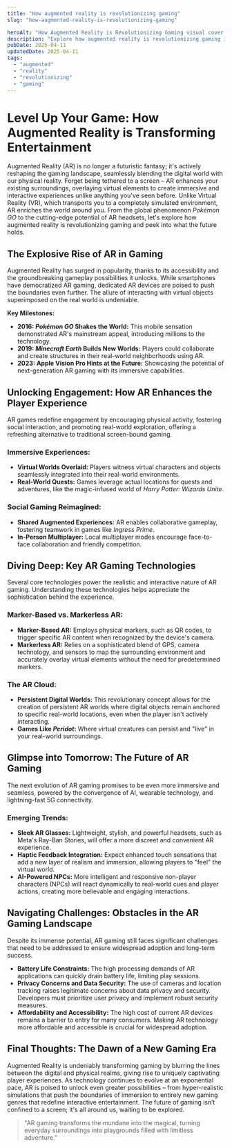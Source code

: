 ```yaml
---
title: "How augmented reality is revolutionizing gaming"
slug: "how-augmented-reality-is-revolutionizing-gaming"

heroAlt: "How Augmented Reality is Revolutionizing Gaming visual cover image"
description: "Explore how augmented reality is revolutionizing gaming in this detailed guide, offering insights, strategies, and practical tips to enhance your understanding and application of the topic."
pubDate: 2025-04-11
updatedDate: 2025-04-11
tags:
  - "augmented"
  - "reality"
  - "revolutionizing"
  - "gaming"
---
```


# Level Up Your Game: How Augmented Reality is Transforming Entertainment

Augmented Reality (AR) is no longer a futuristic fantasy; it's actively reshaping the gaming landscape, seamlessly blending the digital world with our physical reality. Forget being tethered to a screen – AR enhances your existing surroundings, overlaying virtual elements to create immersive and interactive experiences unlike anything you've seen before. Unlike Virtual Reality (VR), which transports you to a completely simulated environment, AR enriches the world around you. From the global phenomenon _Pokémon GO_ to the cutting-edge potential of AR headsets, let's explore how augmented reality is revolutionizing gaming and peek into what the future holds.

## The Explosive Rise of AR in Gaming

Augmented Reality has surged in popularity, thanks to its accessibility and the groundbreaking gameplay possibilities it unlocks. While smartphones have democratized AR gaming, dedicated AR devices are poised to push the boundaries even further. The allure of interacting with virtual objects superimposed on the real world is undeniable.

**Key Milestones:**

- **2016: _Pokémon GO_ Shakes the World:** This mobile sensation demonstrated AR's mainstream appeal, introducing millions to the technology.
- **2019: _Minecraft Earth_ Builds New Worlds:** Players could collaborate and create structures in their real-world neighborhoods using AR.
- **2023: Apple Vision Pro Hints at the Future:** Showcasing the potential of next-generation AR gaming with its immersive capabilities.

## Unlocking Engagement: How AR Enhances the Player Experience

AR games redefine engagement by encouraging physical activity, fostering social interaction, and promoting real-world exploration, offering a refreshing alternative to traditional screen-bound gaming.

### Immersive Experiences:

- **Virtual Worlds Overlaid:** Players witness virtual characters and objects seamlessly integrated into their real-world environments.
- **Real-World Quests:** Games leverage actual locations for quests and adventures, like the magic-infused world of _Harry Potter: Wizards Unite_.

### Social Gaming Reimagined:

- **Shared Augmented Experiences:** AR enables collaborative gameplay, fostering teamwork in games like _Ingress Prime_.
- **In-Person Multiplayer:** Local multiplayer modes encourage face-to-face collaboration and friendly competition.

## Diving Deep: Key AR Gaming Technologies

Several core technologies power the realistic and interactive nature of AR gaming. Understanding these technologies helps appreciate the sophistication behind the experience.

### Marker-Based vs. Markerless AR:

- **Marker-Based AR:** Employs physical markers, such as QR codes, to trigger specific AR content when recognized by the device's camera.
- **Markerless AR:** Relies on a sophisticated blend of GPS, camera technology, and sensors to map the surrounding environment and accurately overlay virtual elements without the need for predetermined markers.

### The AR Cloud:

- **Persistent Digital Worlds:** This revolutionary concept allows for the creation of persistent AR worlds where digital objects remain anchored to specific real-world locations, even when the player isn't actively interacting.
- **Games Like _Peridot_:** Where virtual creatures can persist and "live" in your real-world surroundings.

## Glimpse into Tomorrow: The Future of AR Gaming

The next evolution of AR gaming promises to be even more immersive and seamless, powered by the convergence of AI, wearable technology, and lightning-fast 5G connectivity.

### Emerging Trends:

- **Sleek AR Glasses:** Lightweight, stylish, and powerful headsets, such as Meta's Ray-Ban Stories, will offer a more discreet and convenient AR experience.
- **Haptic Feedback Integration:** Expect enhanced touch sensations that add a new layer of realism and immersion, allowing players to "feel" the virtual world.
- **AI-Powered NPCs:** More intelligent and responsive non-player characters (NPCs) will react dynamically to real-world cues and player actions, creating more believable and engaging interactions.

## Navigating Challenges: Obstacles in the AR Gaming Landscape

Despite its immense potential, AR gaming still faces significant challenges that need to be addressed to ensure widespread adoption and long-term success.

- **Battery Life Constraints:** The high processing demands of AR applications can quickly drain battery life, limiting play sessions.
- **Privacy Concerns and Data Security:** The use of cameras and location tracking raises legitimate concerns about data privacy and security. Developers must prioritize user privacy and implement robust security measures.
- **Affordability and Accessibility:** The high cost of current AR devices remains a barrier to entry for many consumers. Making AR technology more affordable and accessible is crucial for widespread adoption.

## Final Thoughts: The Dawn of a New Gaming Era

Augmented Reality is undeniably transforming gaming by blurring the lines between the digital and physical realms, giving rise to uniquely captivating player experiences. As technology continues to evolve at an exponential pace, AR is poised to unlock even greater possibilities – from hyper-realistic simulations that push the boundaries of immersion to entirely new gaming genres that redefine interactive entertainment. The future of gaming isn’t confined to a screen; it's all around us, waiting to be explored.

> "AR gaming transforms the mundane into the magical, turning everyday surroundings into playgrounds filled with limitless adventure."
